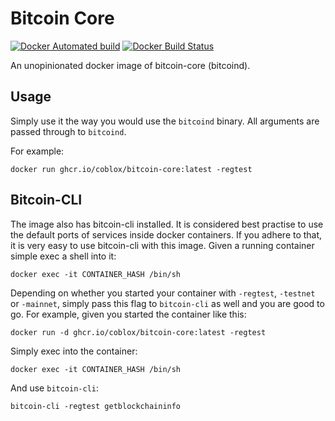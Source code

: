 # Bitcoin Core

[![Docker Automated build](https://img.shields.io/docker/automated/coblox/bitcoin-core.svg)](https://hub.docker.com/r/coblox/bitcoin-core/)
[![Docker Build Status](https://img.shields.io/docker/build/coblox/bitcoin-core.svg)](https://hub.docker.com/r/coblox/bitcoin-core/)

An unopinionated docker image of bitcoin-core (bitcoind).

## Usage

Simply use it the way you would use the `bitcoind` binary. All arguments are passed through to `bitcoind`.

For example:

`docker run ghcr.io/coblox/bitcoin-core:latest -regtest`

## Bitcoin-CLI

The image also has bitcoin-cli installed. It is considered best practise to use the default ports of services inside docker containers. If you adhere to that, it is very easy to use bitcoin-cli with this image. Given a running container simple exec a shell into it:

`docker exec -it CONTAINER_HASH /bin/sh`

Depending on whether you started your container with `-regtest`, `-testnet` or `-mainnet`, simply pass this flag to `bitcoin-cli` as well and you are good to go.
For example, given you started the container like this:

`docker run -d ghcr.io/coblox/bitcoin-core:latest -regtest`

Simply exec into the container:

``docker exec -it CONTAINER_HASH /bin/sh``

And use `bitcoin-cli`:

`bitcoin-cli -regtest getblockchaininfo`
